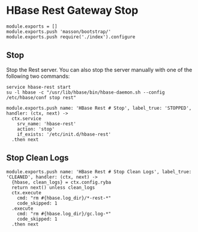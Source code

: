 
# HBase Rest Gateway Stop

    module.exports = []
    module.exports.push 'masson/bootstrap/'
    module.exports.push require('./index').configure

## Stop

Stop the Rest server. You can also stop the server manually with one of
the following two commands:

```
service hbase-rest start
su -l hbase -c "/usr/lib/hbase/bin/hbase-daemon.sh --config /etc/hbase/conf stop rest"
```

    module.exports.push name: 'HBase Rest # Stop', label_true: 'STOPPED', handler: (ctx, next) ->
      ctx.service
        srv_name: 'hbase-rest'
        action: 'stop'
        if_exists: '/etc/init.d/hbase-rest'
      .then next

## Stop Clean Logs

    module.exports.push name: 'HBase Rest # Stop Clean Logs', label_true: 'CLEANED', handler: (ctx, next) ->
      {hbase, clean_logs} = ctx.config.ryba
      return next() unless clean_logs
      ctx.execute
        cmd: "rm #{hbase.log_dir}/*-rest-*"
        code_skipped: 1
      .execute
        cmd: "rm #{hbase.log_dir}/gc.log-*"
        code_skipped: 1
      .then next
